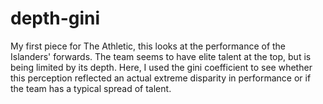 # depth-gini
My first piece for The Athletic, this looks at the performance of the Islanders' forwards. The team seems to have elite talent at the top, but is being limited by its depth. Here, I used the gini coefficient to see whether this perception reflected an actual extreme disparity in performance or if the team has a typical spread of talent.  